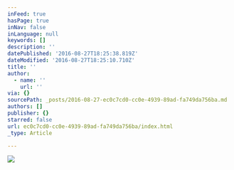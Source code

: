 ```yaml
---
inFeed: true
hasPage: true
inNav: false
inLanguage: null
keywords: []
description: ''
datePublished: '2016-08-27T18:25:38.819Z'
dateModified: '2016-08-27T18:25:10.710Z'
title: ''
author:
  - name: ''
    url: ''
via: {}
sourcePath: _posts/2016-08-27-ec0c7cd0-cc0e-4939-89ad-fa749da756ba.md
authors: []
publisher: {}
starred: false
url: ec0c7cd0-cc0e-4939-89ad-fa749da756ba/index.html
_type: Article

---
```

![](https://imgflo.herokuapp.com/graph/vahj1ThiexotieMo/011378fed3974367b5468da841c5b712/croprotate.jpg?cropheight=4703&cropwidth=7051&degrees=0&input=https%3A%2F%2Fthe-grid-user-content.s3-us-west-2.amazonaws.com%2F56e4df8b-4e9b-449d-a899-41afa62d2efd.jpg&x=0&y=0)